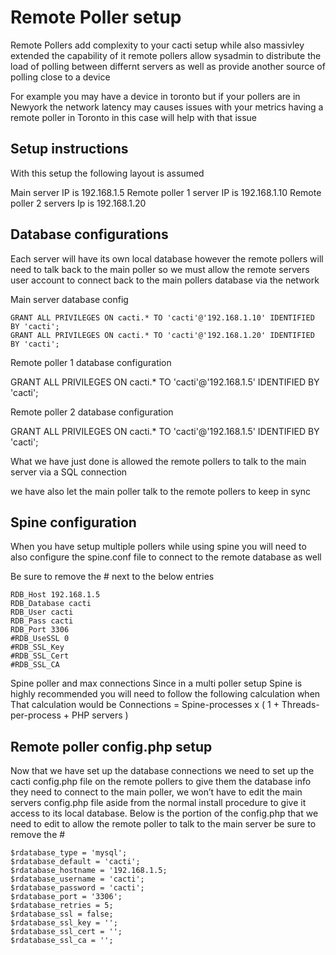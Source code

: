 

# Remote Poller setup

Remote Pollers add complexity to your cacti setup while also massivley extended the capability of it 
remote pollers allow sysadmin to distribute the load of polling between differnt servers as well as provide
another source of polling close to a device

For example you may have a device in toronto but if your pollers are in Newyork the network latency may causes issues with your metrics
having a remote poller in Toronto in this case will help with that issue

## Setup instructions

With this setup the following layout is assumed

Main server IP is 192.168.1.5
Remote poller 1 server IP is 192.168.1.10
Remote poller 2 servers Ip is 192.168.1.20


## Database configurations

Each server will have its own local database however the remote pollers will need to talk back to the main poller so we must allow the remote servers
user account to connect back to the main pollers database via the network


Main server database config
```
GRANT ALL PRIVILEGES ON cacti.* TO 'cacti'@'192.168.1.10' IDENTIFIED BY 'cacti';
GRANT ALL PRIVILEGES ON cacti.* TO 'cacti'@'192.168.1.20' IDENTIFIED BY 'cacti';
```

Remote poller 1 database configuration

GRANT ALL PRIVILEGES ON cacti.* TO 'cacti'@'192.168.1.5' IDENTIFIED BY 'cacti';

Remote poller 2 database configuration

GRANT ALL PRIVILEGES ON cacti.* TO 'cacti'@'192.168.1.5' IDENTIFIED BY 'cacti';

What we have just done is allowed the remote pollers to talk to the main server via a SQL connection

we have also let the main poller talk to the remote pollers to keep in sync


## Spine configuration


When you have setup multiple pollers while using spine you will need to also configure the spine.conf file to connect to the remote database as well

Be sure to remove the # next to the below entries
```
RDB_Host 192.168.1.5
RDB_Database cacti
RDB_User cacti
RDB_Pass cacti
RDB_Port 3306
#RDB_UseSSL 0
#RDB_SSL_Key
#RDB_SSL_Cert
#RDB_SSL_CA
```
 
Spine poller and max connections
Since in a multi poller setup Spine is highly recommended you will need to follow the following calculation when
That  calculation would be
Connections = Spine-processes x ( 1 + Threads-per-process  + PHP servers )


## Remote poller config.php  setup

Now that we have set up the database connections we need to set up the cacti config.php file on the remote pollers to give them the database info they need to connect to the main poller,
we won’t have to edit the main servers config.php file aside from the normal install procedure to give it access to its local database.
Below is the portion of the config.php that we need to edit to allow the remote poller to talk to the main server  be sure to remove the #
```
$rdatabase_type = 'mysql';
$rdatabase_default = 'cacti';
$rdatabase_hostname = '192.168.1.5;
$rdatabase_username = 'cacti';
$rdatabase_password = 'cacti';
$rdatabase_port = '3306';
$rdatabase_retries = 5;
$rdatabase_ssl = false;
$rdatabase_ssl_key = '';
$rdatabase_ssl_cert = '';
$rdatabase_ssl_ca = '';
```
